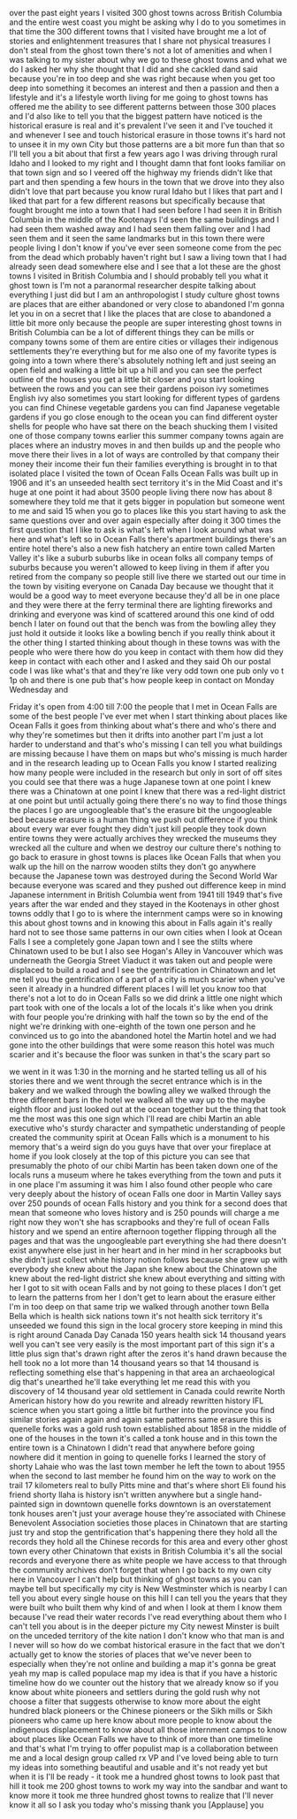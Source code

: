 
over the past eight years I visited 300
ghost towns across British Columbia and
the entire west coast you might be
asking why I do to you sometimes in that
time the 300 different towns that I
visited have brought me a lot of stories
and enlightenment treasures that I share
not physical treasures I don&#39;t steal
from the ghost town there&#39;s not a lot of
amenities and when I was talking to my
sister about why we go to these ghost
towns and what we do I asked her why she
thought that I did and she cackled dand
said because you&#39;re in too deep and she
was right because when you get too deep
into something it becomes an interest
and then a passion and then a lifestyle
and it&#39;s a lifestyle worth living for me
going to ghost towns has offered me the
ability to see different patterns
between those 300 places and I&#39;d also
like to tell you that the biggest
pattern have noticed is the historical
erasure is real and it&#39;s prevalent I&#39;ve
seen it and I&#39;ve touched it
and whenever I see and touch historical
erasure in those towns it&#39;s hard not to
unsee it in my own City
but those patterns are a bit more fun
than that so I&#39;ll tell you a bit about
that first a few years ago I was driving
through rural Idaho and I looked to my
right and I thought damn that font looks
familiar
on that town sign and so I veered off
the highway my friends didn&#39;t like that
part and then spending a few hours in
the town that we drove into they also
didn&#39;t love that part because you know
rural Idaho
but I likes that part and I liked that
part for a few different reasons but
specifically because that fought brought
me into a town that I had seen before I
had seen it in British Columbia in the
middle of the Kootenays I&#39;d seen the
same buildings and I had seen them
washed away and I had seen them falling
over and I had seen them and it seen the
same landmarks but in this town there
were people living I don&#39;t know if
you&#39;ve ever seen someone come from the
pec from the dead which probably haven&#39;t
right
but I saw a living town that I had
already seen dead somewhere else and I
see that a lot these are the ghost towns
I visited in British Columbia and I
should probably tell you what it ghost
town is I&#39;m not a paranormal researcher
despite talking about everything I just
did but I am an anthropologist I study
culture ghost towns are places that are
either abandoned or very close to
abandoned I&#39;m gonna let you in on a
secret that I like the places that are
close to abandoned a little bit more
only because the people are super
interesting ghost towns in British
Columbia can be a lot of different
things they can be mills or company
towns some of them are entire cities or
villages their indigenous settlements
they&#39;re everything but for me also one
of my favorite types is going into a
town where there&#39;s absolutely nothing
left and just seeing an open field and
walking a little bit up a hill and you
can see the perfect outline of the
houses you get a little bit closer and
you start looking between the rows and
you can see their gardens poison ivy
sometimes English ivy also sometimes you
start looking for different types of
gardens you can find Chinese vegetable
gardens you can find Japanese vegetable
gardens if you go close enough to the
ocean you can find different oyster
shells for people who have sat there on
the beach shucking them
I visited one of those company towns
earlier this summer company towns again
are places where an industry moves in
and then builds up and the people who
move there their lives in a lot of ways
are controlled by that company their
money their income their fun their
families everything is brought in to
that isolated place I visited the town
of Ocean Falls Ocean Falls was built up
in 1906 and it&#39;s an unseeded health sect
territory it&#39;s in the Mid Coast and it&#39;s
huge at one point it had about 3500
people living there now has about 8
somewhere they told me that it gets
bigger in population but someone went to
me and said 15 when you go to places
like this you start having to ask the
same questions over and over again
especially after doing it 300 times the
first question that I like to ask is
what&#39;s left when I look around what was
here and what&#39;s left so in Ocean Falls
there&#39;s apartment buildings
there&#39;s an entire hotel there&#39;s also a
new fish hatchery an entire town called
Marten Valley it&#39;s like a suburb suburbs
like in ocean folks
all company temps of suburbs because you
weren&#39;t allowed to keep living in them
if after you retired from the company so
people still live there we started out
our time in the town by visiting
everyone on Canada Day because we
thought that it would be a good way to
meet everyone because they&#39;d all be in
one place and they were there at the
ferry terminal there are lighting
fireworks and drinking and everyone was
kind of scattered around this one kind
of odd bench I later on found out that
the bench was from the bowling alley
they just hold it outside it looks like
a bowling bench if you really think
about it the other thing I started
thinking about though in these towns was
with the people who were there how do
you keep in contact with them how did
they keep in contact with each other and
I asked and they said Oh our postal code
I was like what&#39;s that and they&#39;re like
very odd town one pub only vo t 1p oh
and there is one pub that&#39;s how people
keep in contact on Monday Wednesday and

Friday it&#39;s open from 4:00 till 7:00 the
people that I met in Ocean Falls are
some of the best people I&#39;ve ever met
when I start thinking about places like
Ocean Falls it goes from thinking about
what&#39;s there and who&#39;s there and why
they&#39;re sometimes but then it drifts
into another part I&#39;m just a lot harder
to understand and that&#39;s who&#39;s missing I
can tell you what buildings are missing
because I have them on maps but who&#39;s
missing is much harder and in the
research leading up to Ocean Falls you
know I started realizing how many people
were included in the research but only
in sort of off sites you could see that
there was a huge Japanese town at one
point I knew there was a Chinatown at
one point I knew that there was a
red-light district at one point but
until actually going there there&#39;s no
way to find those things the places I go
are ungoogleable that&#39;s the erasure bit
the ungoogleable bed because erasure is
a human thing we push out difference
if you think about every war ever fought
they didn&#39;t just kill people they took
down entire towns they were actually
archives they wrecked the museums they
wrecked all the culture and when we
destroy our culture there&#39;s nothing to
go back to erasure in ghost towns is
places like Ocean Falls that when you
walk up the hill on the narrow wooden
stilts
they don&#39;t go anywhere because the
Japanese town was destroyed during the
Second World War because everyone was
scared and they pushed out difference
keep in mind Japanese internment in
British Columbia went from 1941 till
1949 that&#39;s five years after the war
ended and they stayed in the Kootenays
in other ghost towns oddly that I go to
is where the internment camps were so in
knowing this about ghost towns and in
knowing this about in Falls again it&#39;s
really hard not to see those same
patterns in our own cities when I look
at Ocean Falls I see a completely gone
Japan town and I see the stilts where
Chinatown used to be but I also see
Hogan&#39;s Alley in Vancouver which was
underneath the Georgia Street Viaduct it
was taken out and people were displaced
to build a road and I see the
gentrification in Chinatown and let me
tell you the gentrification of a part of
a city is much scarier when you&#39;ve seen
it already in a hundred different places
I will let you know too that there&#39;s not
a lot to do in Ocean Falls so we did
drink a little one night which part took
with one of the locals a lot of the
locals it&#39;s like when you drink with
four people you&#39;re drinking with half
the town
so by the end of the night we&#39;re
drinking with one-eighth of the town one
person and he convinced us to go into
the abandoned hotel the Martin hotel and
we had gone into the other buildings
that were some reason this hotel was
much scarier and it&#39;s because the floor
was sunken in that&#39;s the scary part so

we went in it was 1:30 in the morning
and he started telling us all of his
stories there and we went through the
secret entrance which is in the bakery
and we walked through the bowling alley
we walked through the three different
bars in the hotel we walked all the way
up to the maybe eighth floor and just
looked out at the ocean together but the
thing that took me the most was this one
sign which I&#39;ll read are chibi Martin an
able executive who&#39;s sturdy character
and sympathetic understanding of people
created the community spirit at Ocean
Falls which is a monument to his memory
that&#39;s a weird sign do you guys have
that over your fireplace at home if you
look closely at the top of this picture
you can see that presumably the photo of
our chibi Martin has been taken down one
of the locals runs a museum where he
takes everything from the town and puts
it in one place I&#39;m assuming it was him
I also found other people who care very
deeply about the history of ocean Falls
one door in Martin Valley says over 250
pounds of ocean Falls history and you
think for a second
does that mean that someone who loves
history and is 250 pounds will charge a
me right now they won&#39;t she has
scrapbooks and they&#39;re full of ocean
Falls history and we spend an entire
afternoon together flipping through all
the pages and that was the ungoogleable
part everything she had there doesn&#39;t
exist anywhere else just in her heart
and in her mind in her scrapbooks but
she didn&#39;t just collect white history
notion follows because she grew up with
everybody she knew about the Japan
she knew about the Chinatown she knew
about the red-light district she knew
about everything and sitting with her I
got to sit with ocean Falls and by not
going to these places I don&#39;t get to
learn the patterns from her I don&#39;t get
to learn about the erasure either I&#39;m in
too deep
on that same trip we walked through
another town Bella Bella which is health
sick nations town it&#39;s not health sick
territory it&#39;s unseeded we found this
sign in the local grocery store
keeping in mind this is right around
Canada Day Canada 150 years health sick
14 thousand years well you can&#39;t see
very easily is the most important part
of this sign it&#39;s a little plus sign
that&#39;s drawn right after the zeros it&#39;s
hand drawn because the hell took no a
lot more than 14 thousand years so that
14 thousand is reflecting something else
that&#39;s happening in that area an
archaeological dig that&#39;s unearthed
he&#39;ll take everything let me read this
with you discovery of 14 thousand year
old settlement in Canada could rewrite
North American history how do you
rewrite and already rewritten history
IFL science when you start going a
little bit further into the province you
find similar stories again again and
again same patterns same erasure this is
quenelle forks was a gold rush town
established about 1858 in the middle of
one of the houses in the town it&#39;s
called a tonk house and in this town the
entire town is a Chinatown I didn&#39;t read
that anywhere before going nowhere did
it mention in going to quenelle forks
I learned the story of shorty Lahaie who
was the last town member he left the
town to about 1955 when the second to
last member he found him on the way to
work
on the trail 17 kilometers real to bully
Pitts mine and that&#39;s where short Eli
found his friend shorty llaha is history
isn&#39;t written anywhere but a single
hand-painted sign in downtown quenelle
forks downtown is an overstatement tonk
houses aren&#39;t just your average house
they&#39;re associated with Chinese
Benevolent Association societies those
places in Chinatown that are starting
just try and stop the gentrification
that&#39;s happening there they hold all the
records they hold all the Chinese
records for this area and every other
ghost town every other Chinatown that
exists in British Columbia it&#39;s all the
social records and everyone there as
white people we have access to that
through the community archives don&#39;t
forget that when I go back to my own
city here in Vancouver I can&#39;t help but
thinking of ghost towns as you can maybe
tell but specifically my city is New
Westminster which is nearby I can tell
you about every single house on this
hill I can tell you the years that they
were built who built them why kind of
and when I look at them I know them
because I&#39;ve read their water records
I&#39;ve read everything about them who I
can&#39;t tell you about is in the deeper
picture my City newest Minster is built
on the unceded territory of the kite
nation I don&#39;t know who that man is and
I never will so how do we combat
historical erasure in the fact that we
don&#39;t actually get to know the stories
of places that we&#39;ve never been to
especially when they&#39;re not online and
building a map it&#39;s gonna be great
yeah my map is called populace map my
idea is that if you have a historic
timeline how do we counter out the
history that we already know so if you
know about white pioneers and settlers
during the gold rush why not choose a
filter that suggests otherwise to know
more about the eight hundred black
pioneers or the Chinese pioneers or the
Sikh mills or Sikh pioneers who came up
here know about more people to know
about the indigenous displacement to
know about all those internment camps to
know about places like Ocean Falls we
have to think of more than one timeline
and that&#39;s what I&#39;m trying to offer
populist map is a collaboration between
me and a local design group called rx VP
and I&#39;ve loved being able to turn my
ideas into something beautiful and
usable and it&#39;s not ready yet but when
it is I&#39;ll be ready - it took me a
hundred ghost towns to look past that
hill it took me 200 ghost towns to work
my way into the sandbar and want to know
more it took me three hundred ghost
towns to realize that I&#39;ll never know it
all so I ask you today who&#39;s missing
thank you
[Applause]
you
